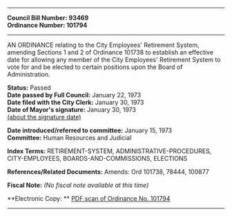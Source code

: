 * * * * *  
  
**Council Bill Number: [](#h0)[](#h2)93469**   
**Ordinance Number: 101794**  
  
* * * * *  
  
AN ORDINANCE relating to the City Employees' Retirement System, amending Sections 1 and 2 of Ordinance 101738 to establish an effective date for allowing any member of the City Employees' Retirement System to vote for and be elected to certain positions upon the Board of Administration.  
  
**Status:** Passed   
**Date passed by Full Council:** January 22, 1973   
**Date filed with the City Clerk:** January 30, 1973   
**Date of Mayor's signature:** January 30, 1973   
[(about the signature date)](/~public/approvaldate.htm)   
  
  
**Date introduced/referred to committee:** January 15, 1973   
**Committee:** Human Resources and Judicial   
  
**Index Terms:** RETIREMENT-SYSTEM, ADMINISTRATIVE-PROCEDURES, CITY-EMPLOYEES, BOARDS-AND-COMMISSIONS, ELECTIONS  
  
**References/Related Documents:** Amends: Ord 101738, 78444, 100877  
  
**Fiscal Note:** *(No fiscal note available at this time)*  
  
**Electronic Copy: ** [PDF scan of Ordinance No. 101794](/~archives/Ordinances/Ord_101794.pdf)  
  
* * * * *  
